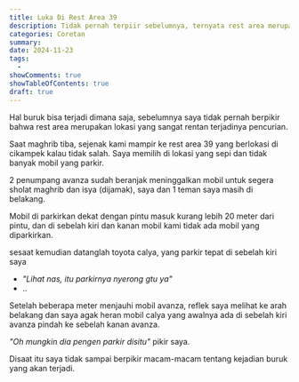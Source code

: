 ```yaml
---
title: Luka Di Rest Area 39
description: Tidak pernah terpiir sebelumnya, ternyata rest area merupakan lokasi yang rentan pencurian.
categories: Coretan
summary:
date: 2024-11-23
tags:
  -
showComments: true
showTableOfContents: true
draft: true
---
```


Hal buruk bisa terjadi dimana saja, sebelumnya saya tidak pernah berpikir bahwa rest area merupakan lokasi yang sangat rentan terjadinya pencurian.

Saat maghrib tiba, sejenak kami mampir ke rest area 39 yang berlokasi di cikampek kalau tidak salah. Saya memilih di lokasi yang sepi dan tidak banyak mobil yang parkir.

2 penumpang avanza sudah beranjak meninggalkan mobil untuk segera sholat maghrib dan isya (dijamak), saya dan 1 teman saya masih di belakang.

Mobil di parkirkan dekat dengan pintu masuk kurang lebih 20 meter dari pintu, dan di sebelah kiri dan kanan mobil kami tidak ada mobil yang diparkirkan.

sesaat kemudian datanglah toyota calya, yang parkir tepat di sebelah kiri saya

- _"Lihat nas, itu parkirnya nyerong gtu ya"_
- ..

Setelah beberapa meter menjauhi mobil avanza, reflek saya melihat ke arah belakang dan saya agak heran mobil calya yang awalnya ada di sebelah kiri avanza pindah ke sebelah kanan avanza.

_"Oh mungkin dia pengen parkir disitu"_ pikir saya.

Disaat itu saya tidak sampai berpikir macam-macam tentang kejadian buruk yang akan terjadi.
